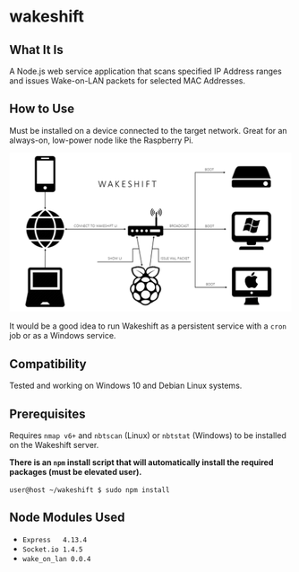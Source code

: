 # wakeshift

What It Is
------
A Node.js web service application that scans specified IP Address ranges and issues Wake-on-LAN packets for selected MAC Addresses.

How to Use
------
Must be installed on a device connected to the target network. Great for an always-on, low-power node like the Raspberry Pi.

![Wakeshift Architecture Image](./docs/Wakeshift.png "Wakeshift Architecture")

It would be a good idea to run Wakeshift as a persistent service with a `cron` job or as a Windows service.

Compatibility
------
Tested and working on Windows 10 and Debian Linux systems.

Prerequisites
------
Requires `nmap v6+` and `nbtscan` (Linux) or `nbtstat` (Windows) to be installed on the Wakeshift server.

**There is an `npm` install script that will automatically install the required packages (must be elevated user).**

`user@host ~/wakeshift $ sudo npm install`

Node Modules Used
------
- `Express   4.13.4`
- `Socket.io 1.4.5`
- `wake_on_lan 0.0.4`